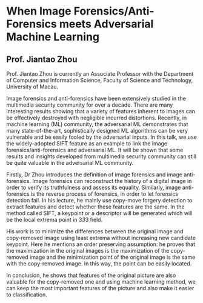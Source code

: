 # When Image Forensics/Anti-Forensics meets Adversarial Machine Learning  
## Prof. Jiantao Zhou  
Prof. Jiantao Zhou is currently an Associate Professor with the Department of Computer and Information Science, Faculty of Science and Technology, University of Macau.   

Image forensics and anti-forensics have been extensively studied in the multimedia security community for over a decade. There are many interesting results showing that a variety of features inherent to images can be effectively destroyed with negligible incurred distortions. Recently, in machine learning (ML) community, the adversarial ML demonstrates that many state-of-the-art, sophistically designed ML algorithms can be very vulnerable and be easily fooled by the adversarial inputs. In this talk, we use the widely-adopted SIFT feature as an example to link the image forensics/anti-forensics and adversarial ML. It will be shown that some results and insights developed from multimedia security community can still be quite valuable in the adversarial ML community.  

Firstly, Dr Zhou introduces the definition of image forensics and image anti-forensics. Image forensics can reconstruct the history of a digital image in order to verify its truthfulness and assess its equality. Similarly, image anti-forensics is the reverse process of forensics, in order to let forensics detection fail. In his lecture, he mainly use copy-move forgery detection to extract features and detect whether these features are the same. In the method called SIFT, a keypoint or a descriptor will be generated which will be the local extrema point in 3*3*3 field.   

His work is to minimize the differences between the original image and copy-removed image using least extrema without increasing new candidate keypoint. Here he mentions an order preserving assumption: he proves that the maximization in the original images is the maximization of the copy-removed image and the minimization point of the original image is the same with the copy-removed image. In this way, the point can be easily located.   

In conclusion, he shows that features of the original picture are also valuable for the copy-removed one and using machine learning method, we can keep the most important features of the picture and also make it easier to classification.  
